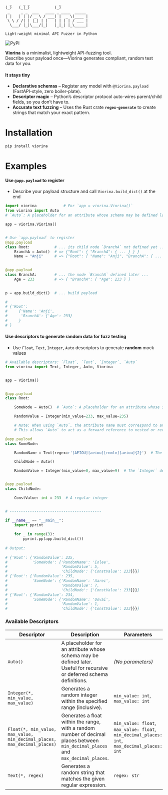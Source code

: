 ```plaintext
  _     _ _             _             
(_)   (_|_)           (_)            
 _     _ _  ___   ____ _ ____  _____ 
| |   | | |/ _ \ / ___) |  _ \(____ |
 \ \ / /| | |_| | |   | | | | / ___ |
  \___/ |_|\___/|_|   |_|_| |_\_____|
                                     
Light-weight minimal API Fuzzer in Python
```
![PyPI](https://img.shields.io/pypi/v/viorina)

**Viorina** is a minimalist, lightweight API-fuzzing tool.  
Describe your payload once—Viorina generates compliant, random test data for you.

#### It stays tiny

* **Declarative schemas** – Register any model with `@Viorina.payload` (FastAPI-style, zero boiler-plate).  
* **Descriptor magic** – Python’s descriptor protocol auto-wires parent/child fields, so you don’t have to.  
* **Accurate text fuzzing** – Uses the Rust crate **`regex-generate`** to create strings that match your exact pattern.

# Installation
```bash
pip install viorina
```

# Examples
#### Use `@app.payload` to register
- Describe your payload structure and call `Viorina.build_dict()` at the end
```python
import viorina            # For `app = viorina.Viorina()`
from viorina import Auto
# `Auto`: A placeholder for an attribute whose schema may be defined later. Useful for recursive or deferred schema definitions.

app = viorina.Viorina()


# Use `app.payload` to register
@app.payload
class Root:           # ... its child node `BranchA` not defined yet ...
    BranchA = Auto()  # => {"Root": { "BranchA": { ... } } }
    Name = "Anji"     # => {"Root": { "Name": "Anji", "BranchA": { ... } } }
    

@app.payload
class BranchA:        # ... the node `BranchA` defined later ...
    Age = 233         # => { "BranchA": { "Age": 233 } }
    

p = app.build_dict()  # ... build payload

# 
# {'Root': 
#     {'Name': 'Anji', 
#      'BranchA': {'Age': 233}
#     }
# }
```
#### Use descriptors to generate random data for fuzz testing
- Use `Float`, `Text`, `Integer`, `Auto` descriptors to generate **random** mock values
```python
# Available descriptors: `Float`, `Text`, `Integer`, `Auto`
from viorina import Text, Integer, Auto, Viorina


app = Viorina()


@app.payload
class Root:

    SomeNode = Auto()  # `Auto`: A placeholder for an attribute whose schema may be defined later. Useful for recursive or deferred schema definitions.

    RandomValue = Integer(min_value=233, max_value=235)

    # Note: When using `Auto`, the attribute name must correspond to an existing or non-existing Python class that can be registered as a payload.
    # This allows `Auto` to act as a forward reference to nested or recursive schemas.

@app.payload
class SomeNode:

    RandomName = Text(regex=r'[AEIOU][aeiou][rnmlv][aeiou]{2}')  # The `Text` descriptor takes a regex pattern

    ChildNode = Auto()

    RandomValue = Integer(min_value=0, max_value=9)  # The `Integer` descriptor


@app.payload
class ChildNode:

    ConstValue: int = 233  # A regular integer


# -----------------------------------------

if __name__ == "__main__":
    import pprint
    
    for _ in range(3):
        pprint.pp(app.build_dict())
        
# Output:
        
# {'Root': {'RandomValue': 235,
#           'SomeNode': {'RandomName': 'Eolee',
#                        'RandomValue': 5,
#                        'ChildNode': {'ConstValue': 233}}}}
# {'Root': {'RandomValue': 235,
#           'SomeNode': {'RandomName': 'Aarei',
#                        'RandomValue': 7,
#                        'ChildNode': {'ConstValue': 233}}}}
# {'Root': {'RandomValue': 234,
#           'SomeNode': {'RandomName': 'Uovai',
#                        'RandomValue': 1,
#                        'ChildNode': {'ConstValue': 233}}}}
```

### Available Descriptors
| Descriptor                                                               | Description                                                                                                                       | Parameters                                                                                   |
| ------------------------------------------------------------------------ | --------------------------------------------------------------------------------------------------------------------------------- | -------------------------------------------------------------------------------------------- |
| `Auto()`                                                                 | A placeholder for an attribute whose schema may be defined later. Useful for recursive or deferred schema definitions.            | *(No parameters)*                                                                            |
| `Integer(*, min_value, max_value)`                                       | Generates a random integer within the specified range (inclusive).                                                                | `min_value: int`, `max_value: int`                                                           |
| `Float(*, min_value, max_value, min_decimal_places, max_decimal_places)` | Generates a float within the range, with a random number of decimal places between `min_decimal_places` and `max_decimal_places`. | `min_value: float`, `max_value: float`, `min_decimal_places: int`, `max_decimal_places: int` |
| `Text(*, regex)`                                                         | Generates a random string that matches the given regular expression.                                                              | `regex: str`                                                                                 |
